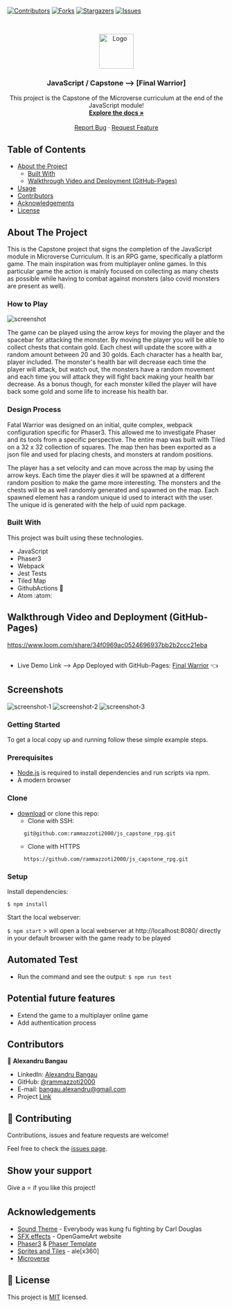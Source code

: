 <!--
*** Thanks for checking out this README Template. If you have a suggestion that would
*** make this better, please fork the repo and create a pull request or simply open
*** an issue with the tag "enhancement".
*** Thanks again! Now go create something AMAZING! :D
-->

<!-- PROJECT SHIELDS -->
<!--
*** I'm using markdown "reference style" links for readability.
*** Reference links are enclosed in brackets [ ] instead of parentheses ( ).
*** See the bottom of this document for the declaration of the reference variables
*** for contributors-url, forks-url, etc. This is an optional, concise syntax you may use.
*** https://www.markdownguide.org/basic-syntax/#reference-style-links
-->
[![Contributors][contributors-shield]][contributors-url]
[![Forks][forks-shield]][forks-url]
[![Stargazers][stars-shield]][stars-url]
[![Issues][issues-shield]][issues-url]


<!-- PROJECT LOGO -->
<br />
<p align="center">
  <a href="https://github.com/rammazzoti2000/js_capstone_rpg">
    <img src="assets/readme/microverse.png" alt="Logo" width="80" height="80">
  </a>

  <h3 align="center">JavaScript / Capstone --> [Final Warrior]</h3>

  <p align="center">
    This project is the Capstone of the Microverse curriculum at the end of the JavaScript module!
    <br />
    <a href="https://github.com/rammazzoti2000/js_capstone_rpg"><strong>Explore the docs »</strong></a>
    <br />
    <br />
    <a href="https://github.com/rammazzoti2000/js_capstone_rpg/issues">Report Bug</a>
    ·
    <a href="https://github.com/rammazzoti2000/js_capstone_rpg/issues">Request Feature</a>
  </p>
</p>

<!-- TABLE OF CONTENTS -->
## Table of Contents

* [About the Project](#about-the-project)
  * [Built With](#built-with)
  * [Walkthrough Video and Deployment (GitHub-Pages)](#walkthrough-video-and-deployment-(gitHub-pages))
* [Usage](#usage)
* [Contributors](#contributors)
* [Acknowledgements](#acknowledgements)
* [License](#license)

<!-- ABOUT THE PROJECT -->
## About The Project

This is the Capstone project that signs the completion of the JavaScript module in Microverse Curriculum.
It is an RPG game, specifically a platform game. The main inspiration was from multiplayer online games.
In this particular game the action is mainly focused on collecting as many chests as possible while having to combat against monsters (also covid monsters are present as well).

### How to Play

![screenshot](assets/readme/commands.png)

The game can be played using the arrow keys for moving the player and the spacebar for attacking the monster.
By moving the player you will be able to collect chests that contain gold. Each chest will update the score with a random amount between 20 and 30 golds.
Each character has a health bar, player included. The monster's health bar will decrease each time the player will attack, but watch out, the monsters have a random movement and each time you will attack they will fight back making your health bar decrease.
As a bonus though, for each monster killed the player will have back some gold and some life to increase his health bar.

### Design Process

Fatal Warrior was designed on an initial, quite complex, webpack configuration specific for Phaser3. This allowed me to investigate Phaser and its tools from a specific perspective. The entire map was built with Tiled on a 32 x 32 collection of squares. The map then has been exported as a json file and used for placing chests, and monsters at random positions.

The player has a set velocity and can move across the map by using the arrow keys. Each time the player dies it will be spawned at a different random position to make the game more interesting. The monsters and the chests will be as well randomly generated and spawned on the map. Each spawned element has a random unique id used to interact with the user. The unique id is generated with the help of uuid npm package.

### Built With
This project was built using these technologies.
* JavaScript
* Phaser3
* Webpack
* Jest Tests
* Tiled Map
* GithubActions :muscle:
* Atom :atom:

<!-- Live Demo -->
## Walkthrough Video and Deployment (GitHub-Pages)
https://www.loom.com/share/34f0969ac0524696937bb2b2ccc21eba
##
* Live Demo Link --> App Deployed with GitHub-Pages: [Final Warrior](https://rammazzoti2000.github.io/js_capstone_rpg/) :point_left:

## Screenshots
![screenshot-1](assets/readme/menu.png)
![screenshot-2](assets/readme/guide.png)
![screenshot-3](assets/readme/game.png)

### Getting Started

To get a local copy up and running follow these simple example steps.

### Prerequisites

 * [Node.js](https://nodejs.org/) is required to install dependencies and run scripts via npm.
 * A modern browser

### Clone
* [download](https://github.com/rammazzoti2000/js_capstone_rpg/archive/development.zip) or clone this repo:
  - Clone with SSH:
  ```
    git@github.com:rammazzoti2000/js_capstone_rpg.git
  ```
  - Clone with HTTPS
  ```
    https://github.com/rammazzoti2000/js_capstone_rpg.git

### Setup

Install dependencies:

```
$ npm install
```

Start the local webserver:

```$ npm start``` > will open a local webserver at http://localhost:8080/ directly in your default browser with the game ready to be played

  ## Automated Test

* Run the command and see the output:
```$ npm run test```


 ## Potential future features
- Extend the game to a multiplayer online game
- Add authentication process

<!-- CONTACT -->
## Contributors

👤 **Alexandru Bangau**

- LinkedIn: [Alexandru Bangau](https://www.linkedin.com/in/alexandru-bangau/)
- GitHub: [@rammazzoti2000](https://github.com/rammazzoti2000)
- E-mail: bangau.alexandru@gmail.com
- Project [Link](https://github.com/rammazzoti2000/js_capstone_rpg/)

## :handshake: Contributing

Contributions, issues and feature requests are welcome!

Feel free to check the [issues page](https://github.com/rammazzoti2000/js_capstone_rpg/issues).

## Show your support

Give a :star: if you like this project!


<!-- ACKNOWLEDGEMENTS -->
## Acknowledgements
* [Sound Theme](https://www.youtube.com/watch?v=jhUkGIsKvn0) - Everybody was kung fu fighting by Carl Douglas
* [SFX effects](https://opengameart.org/) - OpenGameArt website
* [Phaser3](https://phaser.io/phaser3) & [Phaser Template](https://github.com/rammazzoti2000/phaser_toolbox)
* [Sprites and Tiles](https://github.com/rammazzoti2000/) - ale[x360]
* [Microverse](https://www.microverse.org/)


<!-- MARKDOWN LINKS & IMAGES -->
<!-- https://www.markdownguide.org/basic-syntax/#reference-style-links -->
[contributors-shield]: https://img.shields.io/github/contributors/rammazzoti2000/js_capstone_rpg.svg?style=flat-square
[contributors-url]: https://github.com/rammazzoti2000/js_capstone_rpg/graphs/contributors
[forks-shield]: https://img.shields.io/github/forks/rammazzoti2000/js_capstone_rpg.svg?style=flat-square
[forks-url]: https://github.com/rammazzoti2000/js_capstone_rpg/network/members
[stars-shield]: https://img.shields.io/github/stars/rammazzoti2000/js_capstone_rpg.svg?style=flat-square
[stars-url]: https://github.com/rammazzoti2000/js_capstone_rpg/stargazers
[issues-shield]: https://img.shields.io/github/issues/rammazzoti2000/js_capstone_rpg.svg?style=flat-square
[issues-url]: https://github.com/rammazzoti2000/js_capstone_rpg/issues

## 📝 License

This project is [MIT](https://opensource.org/licenses/MIT) licensed.